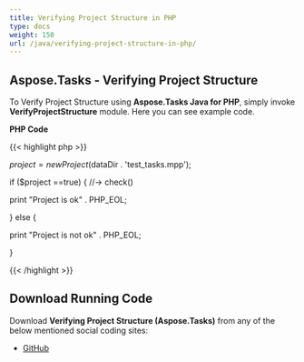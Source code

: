 ```yaml
---
title: Verifying Project Structure in PHP
type: docs
weight: 150
url: /java/verifying-project-structure-in-php/
---
```


## **Aspose.Tasks - Verifying Project Structure**
To Verify Project Structure using **Aspose.Tasks Java for PHP**, simply invoke **VerifyProjectStructure** module. Here you can see example code.

**PHP Code**

{{< highlight php >}}



$project = new Project($dataDir . 'test_tasks.mpp');

if ($project ==true) { //-> check()

print "Project is ok" . PHP_EOL;

} else {

print "Project is not ok" . PHP_EOL;

}

{{< /highlight >}}
## **Download Running Code**
Download **Verifying Project Structure (Aspose.Tasks)** from any of the below mentioned social coding sites:

- [GitHub](https://github.com/aspose-tasks/Aspose.Tasks-for-Java/blob/master/Plugins/Aspose_Tasks_Java_for_PHP/src/aspose/tasks/WorkingWithProjects/VerifyProjectStructure.php)
